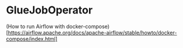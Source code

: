 # GlueJobOperator

(How to run Airflow with docker-compose)[https://airflow.apache.org/docs/apache-airflow/stable/howto/docker-compose/index.html]
